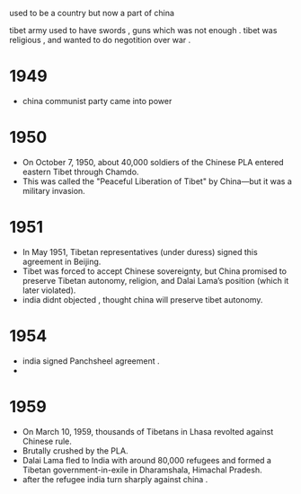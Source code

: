 used to be a country but now a part of china 

tibet army used to have swords , guns which was not enough .
tibet was religious , and wanted to do negotition over war .
# 1949
- china communist party came into power 
# 1950
- On October 7, 1950, about 40,000 soldiers of the Chinese PLA entered eastern Tibet through Chamdo.
- This was called the "Peaceful Liberation of Tibet" by China—but it was a military invasion.

# 1951
- In May 1951, Tibetan representatives (under duress) signed this agreement in Beijing.
- Tibet was forced to accept Chinese sovereignty, but China promised to preserve Tibetan autonomy, religion, and Dalai Lama’s position (which it later violated).
- india didnt objected , thought china will preserve tibet autonomy.

# 1954
- india signed Panchsheel agreement .
- 

# 1959
- On March 10, 1959, thousands of Tibetans in Lhasa revolted against Chinese rule.
- Brutally crushed by the PLA.
- Dalai Lama fled to India with around 80,000 refugees and formed a Tibetan government-in-exile in Dharamshala, Himachal Pradesh.
- after the refugee india turn sharply against china .